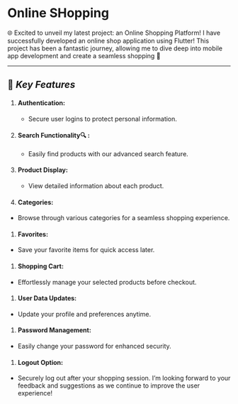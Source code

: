 # Online SHopping

🌐  Excited to unveil my latest project: an Online Shopping Platform! 
 I have successfully developed an online shop application using Flutter! This project has been a fantastic journey, allowing me to dive deep into mobile app development and create a seamless shopping 🛒

---------

## :pushpin: ***Key Features*** 

1. #### **Authentication:**
   - Secure user logins to protect personal information.
1. #### **Search Functionality:mag: :** 
   -  Easily find products with our advanced search feature.
1. #### **Product Display:**
   - View detailed information about each product.
1. #### **Categories:**
 - Browse through various categories for a seamless shopping experience.
1. #### **Favorites:**
 - Save your favorite items for quick access later.
1. #### **Shopping Cart:**
 - Effortlessly manage your selected products before checkout.
1. #### **User Data Updates:**
 - Update your profile and preferences anytime.
1. #### **Password Management:**
 - Easily change your password for enhanced security.
1. #### **Logout Option:**
 - Securely log out after your shopping session.
I’m looking forward to your feedback and suggestions as we continue to improve the user experience!


